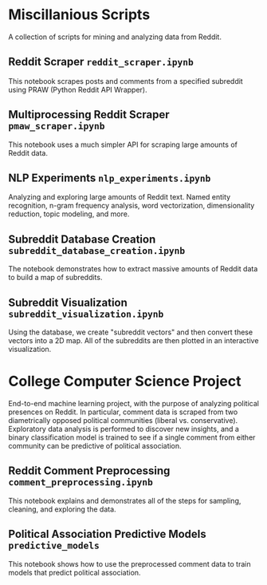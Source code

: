 # Miscillanious Scripts

A collection of scripts for mining and analyzing data from Reddit. 

## Reddit Scraper `reddit_scraper.ipynb`

This notebook scrapes posts and comments from a specified subreddit using PRAW (Python Reddit API Wrapper).

## Multiprocessing Reddit Scraper `pmaw_scraper.ipynb`

This notebook uses a much simpler API for scraping large amounts of Reddit data. 

## NLP Experiments `nlp_experiments.ipynb`

Analyzing and exploring large amounts of Reddit text. Named entity recognition, n-gram frequency analysis, word vectorization, dimensionality reduction, topic modeling, and more. 

## Subreddit Database Creation `subreddit_database_creation.ipynb`

The notebook demonstrates how to extract massive amounts of Reddit data to build a map of subreddits.

## Subreddit Visualization `subreddit_visualization.ipynb`

Using the database, we create "subreddit vectors" and then convert these vectors into a 2D map. All of the subreddits are then plotted in an interactive visualization. 

# College Computer Science Project

End-to-end machine learning project, with the purpose of analyzing political presences on Reddit. In particular, comment data is scraped from two diametrically opposed political communities (liberal vs. conservative). Exploratory data analysis is performed to discover new insights, and a binary classification model is trained to see if a single comment from either community can be predictive of political association.

## Reddit Comment Preprocessing `comment_preprocessing.ipynb`

This notebook explains and demonstrates all of the steps for sampling, cleaning, and exploring the data. 

## Political Association Predictive Models `predictive_models`

This notebook shows how to use the preprocessed comment data to train models that predict political association. 
